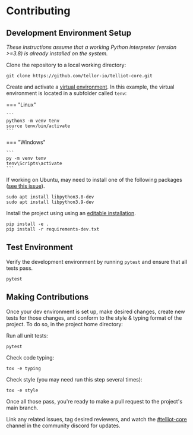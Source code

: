 # Contributing

## Development Environment Setup

*These instructions assume that a working Python interpreter (version >=3.8)
is already installed on the system.*

Clone the repository to a local working directory:

    git clone https://github.com/tellor-io/telliot-core.git

Create and activate a [virtual environment](https://docs.python.org/3/library/venv.html).  In this example, the virtual environment is 
located in a subfolder called `tenv`:

=== "Linux"

    ```
    python3 -m venv tenv
    source tenv/bin/activate
    ```

=== "Windows"

    ```
    py -m venv tenv
    tenv\Scripts\activate
    ```

If working on Ubuntu, may need to install one of the following packages ([see this issue](https://github.com/ethereum/web3.py/issues/1726)).

    sudo apt install libpython3.8-dev
    sudo apt install libpython3.9-dev

Install the project using using an [editable installation](https://pip.pypa.io/en/stable/reference/pip_install/#editable-installs).

    pip install -e .
    pip install -r requirements-dev.txt


## Test Environment

Verify the development environment by running `pytest` and ensure that all tests pass.

    pytest

## Making Contributions

Once your dev environment is set up, make desired changes, create new tests for those changes,
and conform to the style & typing format of the project. To do so, in the project home directory:

Run all unit tests:

    pytest

Check code typing:

    tox -e typing

Check style (you may need run this step several times):

    tox -e style

Once all those pass, you're ready to make a pull request to the project's main branch.

Link any related issues, tag desired reviewers, and watch the [#telliot-core](https://discord.gg/URXVQdGjAT) channel in the
community discord for updates.


